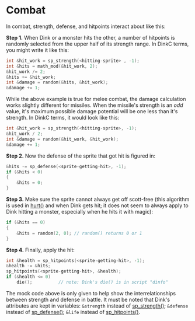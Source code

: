 # Combat

In combat, strength, defense, and hitpoints interact about like this:

**Step 1.** When Dink or a monster hits the other, a number of hitpoints is randomly selected from the upper half of its strength range. In DinkC terms, you might write it like this:

```c
int &hit_work = sp_strength(<hitting-sprite> , -1);
int &hits = math_mod(&hit_work, 2);
&hit_work /= 2;
&hits += &hit_work;
int &damage = random(&hits, &hit_work);
&damage += 1;
```

While the above example is true for melee combat, the damage calculation works slightly different for missiles.
When the missile's strength is an *odd* value, it's maximum possible damage potential will be one less than it's strength. In DinkC terms, it would look like this:

```c
int &hit_work = sp_strength(<hitting-sprite>, -1);
&hit_work / 2;
int &damage = random(&hit_work, &hit_work);
&damage += 1;
```

**Step 2.** Now the defense of the sprite that got hit is figured in:

```c
&hits -= sp_defense(<sprite-getting-hit>, -1);
if (&hits < 0)
{
    &hits = 0;
}
```

**Step 3.** Make sure the sprite cannot always get off scott-free (this algorithm is used in [hurt()](../functions/hurt.md) and when Dink gets hit; it does not seem to always apply to Dink hitting a monster, especially when he hits it with magic):

```c
if (&hits == 0)
{
    &hits = random(2, 0); // random() returns 0 or 1
}
```

**Step 4.** Finally, apply the hit:

```c
int &health = sp_hitpoints(<sprite-getting-hit>, -1);
&health -= &hits; 
sp_hitpoints(<sprite-getting-hit>, &health);
if (&health <= 0)
    die();          // note: Dink's die() is in script "dinfo"
```

The mock code above is only given to help show the interrelationships between strength and defense in battle. It must be noted that Dink's attributes are kept in variables: `&strength` instead of [sp_strength()](../functions/sp-strength.md); `&defense` instead of [sp_defense()](../functions/sp-defense.md); `&life` instead of [sp_hitpoints()](../functions/sp-hitpoints.md).
